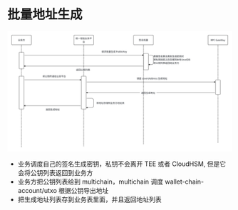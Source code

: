 # 批量地址生成

![img.png](../images/centralized-wallet-4.png)

- 业务调度自己的签名生成密钥，私钥不会离开 TEE 或者 CloudHSM, 但是它会将公钥列表返回到业务方
- 业务方把公钥列表给到 multichain，multichain 调度 wallet-chain-account/utxo 根据公钥导出地址
- 把生成地址列表存到业务表里面，并且返回地址列表